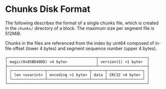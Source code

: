 # Chunks Disk Format

The following describes the format of a single chunks file, which is created in the `chunks/` directory of a block. The maximum size per segment file is 512MiB.

Chunks in the files are referenced from the index by uint64 composed of in-file offset (lower 4 bytes) and segment sequence number (upper 4 bytes).

```
┌────────────────────────────────────────┬──────────────────────┐
│ magic(0x85BD40DD) <4 byte>             │ version(1) <1 byte>  │
├────────────────────────────────────────┴──────────────────────┤
│ ┌───────────────┬───────────────────┬──────┬────────────────┐ │
│ │ len <uvarint> │ encoding <1 byte> │ data │ CRC32 <4 byte> │ │
│ └───────────────┴───────────────────┴──────┴────────────────┘ │
└───────────────────────────────────────────────────────────────┘
```
